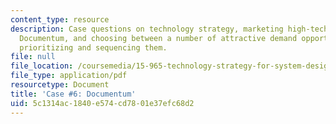 ```yaml
---
content_type: resource
description: Case questions on technology strategy, marketing high-tech products,
  Documentum, and choosing between a number of attractive demand opportunities, and
  prioritizing and sequencing them.
file: null
file_location: /coursemedia/15-965-technology-strategy-for-system-design-and-management-spring-2009/5c1314ac1840e574cd7801e37efc68d2_MIT15_965S09_case06.pdf
file_type: application/pdf
resourcetype: Document
title: 'Case #6: Documentum'
uid: 5c1314ac-1840-e574-cd78-01e37efc68d2
---
```

